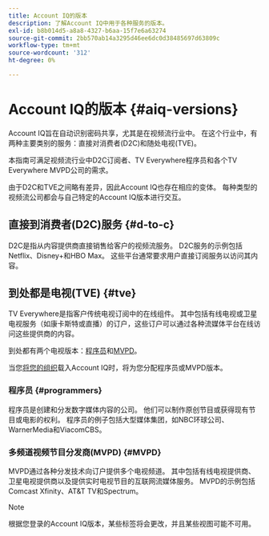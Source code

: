 ```yaml
---
title: Account IQ的版本
description: 了解Account IQ中用于各种服务的版本。
exl-id: b8b014d5-a8a8-4327-b6aa-15f7e6a63274
source-git-commit: 2bb570ab14a3295d46ee6dc0d38485697d63809c
workflow-type: tm+mt
source-wordcount: '312'
ht-degree: 0%

---
```


# Account IQ的版本 {#aiq-versions}

Account IQ旨在自动识别密码共享，尤其是在视频流行业中。 在这个行业中，有两种主要类别的服务：直接对消费者(D2C)和随处电视(TVE)。

本指南可满足视频流行业中D2C订阅者、TV Everywhere程序员和各个TV Everywhere MVPD公司的需求。

由于D2C和TVE之间略有差异，因此Account IQ也存在相应的变体。 每种类型的视频流公司都会与自己特定的Account IQ版本进行交互。

## 直接到消费者(D2C)服务 {#d-to-c}

D2C是指从内容提供商直接销售给客户的视频流服务。 D2C服务的示例包括Netflix、Disney+和HBO Max。 这些平台通常要求用户直接订阅服务以访问其内容。

## 到处都是电视(TVE) {#tve}

TV Everywhere是指客户传统电视订阅中的在线组件。 其中包括有线电视或卫星电视服务（如康卡斯特或直播）的订户，这些订户可以通过各种流媒体平台在线访问这些提供商的内容。

到处都有两个电视版本：[程序员](/help/accountiq/product-concepts.md#programmer-def)和[MVPD](/help/accountiq/product-concepts.md#mvpd-def)。

当您[将您的组织](/help/accountiq/get-started.md)载入Account IQ时，将为您分配程序员或MVPD版本。

### 程序员 {#programmers}

程序员是创建和分发数字媒体内容的公司。 他们可以制作原创节目或获得现有节目或电影的权利。 程序员的例子包括大型媒体集团，如NBC环球公司、WarnerMedia和ViacomCBS。

### 多频道视频节目分发商(MVPD) {#MVPD}

MVPD通过各种分发技术向订户提供多个电视频道。 其中包括有线电视提供商、卫星电视提供商以及提供实时电视节目的互联网流媒体服务。 MVPD的示例包括Comcast Xfinity、AT&amp;T TV和Spectrum。

>[!NOTE]
>
> 根据您登录的Account IQ版本，某些标签将会更改，并且某些视图可能不可用。
